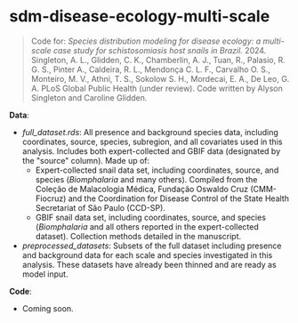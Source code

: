 # sdm-disease-ecology-multi-scale
> Code for: _Species distribution modeling for disease ecology: a multi-scale case study for schistosomiasis host snails in Brazil._ 2024. Singleton, A. L., Glidden, C. K., Chamberlin, A. J., Tuan, R., Palasio, R. G. S., Pinter A., Caldeira, R. L., Mendonça C. L. F., Carvalho O. S., Monteiro, M. V., Athni, T. S., Sokolow S. H., Mordecai, E. A., De Leo, G. A. PLoS Global Public Health (under review). Code written by Alyson Singleton and Caroline Glidden.

__Data__:
* _full_dataset.rds_: All presence and background species data, including coordinates, source, species, subregion, and all covariates used in this analysis. Includes both expert-collected and GBIF data (designated by the "source" column). Made up of:
  * Expert-collected snail data set, including coordinates, source, and species (_Biomphalaria_ and many others). Compiled from the Coleção de Malacologia Médica, Fundação Oswaldo Cruz (CMM-Fiocruz) and the Coordination for Disease Control of the State Health Secretariat of São Paulo (CCD-SP).
  * GBIF snail data set, including coordinates, source, and species (_Biomphalaria_ and all others reported in the expert-collected dataset). Collection methods detailed in the manuscript.
* _preprocessed_datasets_: Subsets of the full dataset including presence and background data for each scale and species investigated in this analysis. These datasets have already been thinned and are ready as model input.

__Code__:
* Coming soon.
